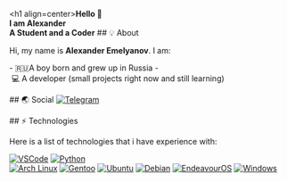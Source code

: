 <h1 align=center><b>Hello 👋<br>I am Alexander<br>A Student and a Coder</b>
 ## 💡 About 
  
 Hi, my name is **Alexander Emelyanov**. I am: 
  
 - 🇷🇺A boy born and grew up in Russia
 - 💻 A developer (small projects right now and still learning)  
  
  
 ## 🌏 Social 
 [![Telegram](https://img.shields.io/badge/Telegram-lightblue?logo=telegram&logoColor=333333&style=for-the-badge)](https://telegram.me/TY87KJUR)<br> 
  
 ## ⚡ Technologies 
  
 Here is a list of technologies that i have experience with: 
  
 [![VSCode](https://img.shields.io/badge/Visual%20Studio%20Code-%23007ACC.svg?style=for-the-badge&logo=visual-studio-code&logoColor=FFFFFF)](https://code.visualstudio.com) 
 [![Python](https://img.shields.io/badge/python%20-%2314354C.svg?style=for-the-badge&logo=python&logoColor=FFFFFF)](https://www.python.org)  
 [![Arch Linux](https://img.shields.io/badge/arch_linux-%231793D1.svg?style=for-the-badge&logo=arch-linux&logoColor=FFFFFF)](https://www.archlinux.org) 
 [![Gentoo](https://img.shields.io/badge/gentoo-%233948.svg?style=for-the-badge&logo=gentoo&logoColor=FFFFFF)](https://www.gentoo.org) 
 [![Ubuntu](https://img.shields.io/badge/ubuntu%20-%23E95420.svg?style=for-the-badge&logo=ubuntu&logoColor=FFFFFF)](https://ubuntu.com) 
 [![Debian](https://img.shields.io/badge/-Debian-purple?style=for-the-badge&logo=debian&logoColor=FFFFFF)](https://debian.org) 
 [![EndeavourOS](https://img.shields.io/badge/EndeavourOS-%2335BF5C.svg?style=for-the-badge&logo=linux&logoColor=FFFFFF)](https://endeavouros.com) 
 [![Windows](https://img.shields.io/badge/windows%20-%230078D6.svg?style=for-the-badge&logo=windows&logoColor=FFFFFF)](https://www.microsoft.com/en-gb/software-download/windows10)
